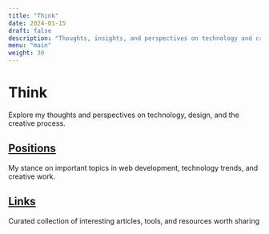 ```yaml
---
title: "Think"
date: 2024-01-15
draft: false
description: "Thoughts, insights, and perspectives on technology and creativity"
menu: "main"
weight: 30
---
```


# Think

Explore my thoughts and perspectives on technology, design, and the creative process.

## [Positions](/think/positions/)
My stance on important topics in web development, technology trends, and creative work.

## [Links](/think/links/)
Curated collection of interesting articles, tools, and resources worth sharing

